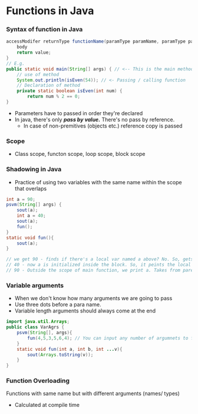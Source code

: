 # Functions in Java

### Syntax of function in Java

```java
accessModifer returnType functionName(paramType paramName, paramType paramName) {
    body
    return value;
}
// E.g.
public static void main(String[] args) { // <-- This is the main method.
    // use of method
    System.out.println(isEven(54)); // <- Passing / calling function
    // Declaration of method
    private static boolean isEven(int num) {
        return num % 2 == 0;
}
```

- Parameters have to passed in order they're declared
- In java, there's only **_pass by value._** There's no pass by reference.
  - In case of non-premitives (objects etc.) reference copy is passed

### Scope

- Class scope, functon scope, loop scope, block scope

### Shadowing in Java

- Practice of using two variables with the same name within the scope that overlaps

```java
int a = 90;
psvm(String[] args) {
    sout(a);
    int a = 40;
    sout(a);
    fun();
}
static void fun(){
    sout(a);
}

// we get 90 - finds if there's a local var named a above? No. So, gets a from the parent scope. prints 90
// 40 - now a is initialized inside the block. So, it peints the local variable
// 90 - Outside the scope of main function, we print a. Takes from parent (class level)
```

### Variable arguments

- When we don't know how many arguments we are going to pass
- Use three dots before a para name.
- Variable length arguments should always come at the end

```java
import java.util.Arrays;
public class VarAgrs {
    psvm(String[], args){
        fun(4,5,3,5,6,4); // You can input any number of argumnets to fun after providing first two int arguments
    }
    static void fun(int a, int b, int ...v){
        sout(Arrays.toString(v));
    }
}
```

### Function Overloading

Functions with same name but with different arguments (names/ types)

- Calculated at compile time
